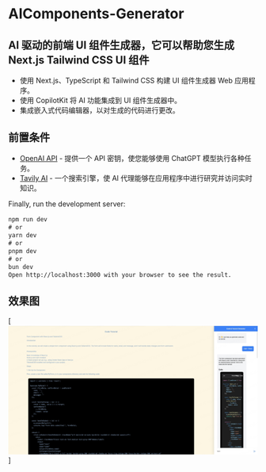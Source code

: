 # AIComponents-Generator

## AI 驱动的前端 UI 组件生成器，它可以帮助您生成 Next.js Tailwind CSS UI 组件

-   使用 Next.js、TypeScript 和 Tailwind CSS 构建 UI 组件生成器 Web 应用程序。
-   使用 CopilotKit 将 AI 功能集成到 UI 组件生成器中。
-   集成嵌入式代码编辑器，以对生成的代码进行更改。

## 前置条件

-   [OpenAI API](https://platform.openai.com/api-keys) - 提供一个 API 密钥，使您能够使用 ChatGPT 模型执行各种任务。
-   [Tavily AI](https://app.tavily.com/home) - 一个搜索引擎，使 AI 代理能够在应用程序中进行研究并访问实时知识。

Finally, run the development server:

```text plain
npm run dev
# or
yarn dev
# or
pnpm dev
# or
bun dev
Open http://localhost:3000 with your browser to see the result.
```

## 效果图
[![替代文本](src/app/images/example02.jpg)]
